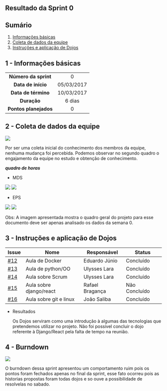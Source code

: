 ## Resultado da Sprint 0

## Sumário

1. [Informações básicas](#1---informações-básicas)
1. [Coleta de dados da equipe](#2---coleta-de-dados-da-equipe)
1. [Instruções e aplicação de Dojos](#3---instruções-e-aplicação-de-dojos)

## 1 - Informações básicas

| | |
|:--:|:--:|
|**Número da sprint**|0|
|**Data de início**|05/03/2017|
|**Data de término**|10/03/2017|
|**Duração**|6 dias|
|**Pontos planejados**|0|

## 2 - Coleta de dados da equipe

<img src="{{site.baseurl}}/documentos/imagens/sprint0/conhecimento_Inicial.png">


Por ser uma coleta inicial do conhecimento dos membros da equipe, nenhuma mudança foi percebida. Podemos observar no segundo quadro o engajamento da equipe no estudo e obtenção de conhecimento.

***quadro de horas***

* MDS

<img src="{{site.baseurl}}/documentos/imagens/horas_trabalhadas/horas_eps.png">

<img src="{{site.baseurl}}/documentos/imagens/horas_trabalhadas/grafico_eps.png">

* EPS

<img src="{{site.baseurl}}/documentos/imagens/horas_trabalhadas/horas_mds.png">

<img src="{{site.baseurl}}/documentos/imagens/horas_trabalhadas/grafico_mds.png">

Obs: A imagem apresentada mostra o quadro geral do projeto para esse documento deve ser apenas analisado os dados da semana 0.

## 3 - Instruções e aplicação de Dojos



|Issue|Nome|Responsável|Status|
|----|-----|------------------|-----|
|[#12](https://github.com/fga-gpp-mds/2018.1-Grupo9/issues/12)|Aula de Docker|Eduardo Júnio|Concluído|
|[#13](https://github.com/fga-gpp-mds/2018.1-Grupo9/issues/13)|Aula de python/OO|Ulysses Lara|Concluído|
|[#14](https://github.com/fga-gpp-mds/2018.1-Grupo9/issues/14)|Aula sobre Scrum|Ulysses Lara|Concluído|
|[#15](https://github.com/fga-gpp-mds/2018.1-Grupo9/issues/15)|Aula sobre django/react|Rafael Bragança|Não Concluído|
|[#16](https://github.com/fga-gpp-mds/2018.1-Grupo9/issues/16)|Aula sobre git e linux|João Saliba|Concluído|

* Resultados

  Os Dojos serviram como uma introdução à algumas das tecnologias que pretendemos utilizar no projeto. Não foi possível concluir o dojo referente à Django/React pela falta de tempo na reunião.

## 4 - Burndown

<img src="{{site.baseurl}}/documentos/imagens/sprint0/burndown.png">

O burndown dessa sprint apresentou um comportamento ruim pois os pontos foram fechados apenas no final da sprint, esse fato ocorreu pois as historias propostas foram todas dojos e so ouve a possibilidade de resolvelas no sabado.
